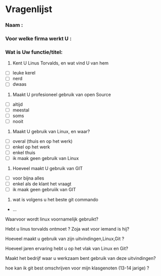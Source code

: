 # Vragenlijst
### Naam :
### Voor welke firma werkt U :
### Wat is Uw functie/titel:

1. Kent U Linus Torvalds, en wat vind U van hem
  - [ ] leuke kerel
  - [ ] nerd
  - [ ] dwaas

1. Maakt U profesioneel gebruik van open Source
  - [ ] altijd 
  - [ ] meestal 
  - [ ] soms 
  - [ ] nooit

1. Maakt U gebruik van Linux, en waar? 
  - [ ] overal (thuis en op het werk)
  - [ ] enkel op het werk
  - [ ] enkel thuis
  - [ ] ik maak geen gebruik van Linux
 
 1. Hoeveel maakt U gebruik van GIT
  - [ ] voor bijna alles
  - [ ] enkel als de klant het vraagt
  - [ ] ik maak geen gebruiik van GIT
  
 1. wat is volgens u het beste git commando
  
  - ...
  
Waarvoor wordt linux voornamelijk gebruikt?

Hebt u linus torvalds ontmoet ? Zoja wat voor iemand is hij?

Hoeveel maakt u gebruik van zijn uitvindingen,Linux,Git ?

Hoeveel jaren ervaring  hebt u op het vlak van Linux en Git?

Maakt het bedrijf waar u werkzaam bent gebruik van deze uitvindingen?

hoe kan ik git best omschrijven voor mijn klasgenoten (13-14 jarige) ?

